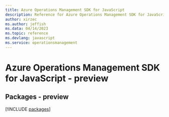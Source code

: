 ```yaml
---
title: Azure Operations Management SDK for JavaScript
description: Reference for Azure Operations Management SDK for JavaScript
author: xirzec
ms.author: jeffish
ms.data: 04/14/2023
ms.topic: reference
ms.devlang: javascript
ms.service: operationsmanagement
---
```

# Azure Operations Management SDK for JavaScript - preview
## Packages - preview
[!INCLUDE [packages](operations-management-index.md)]
